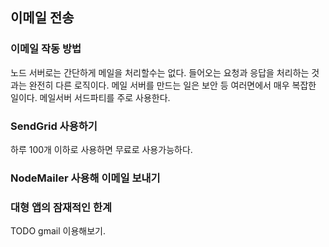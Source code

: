 ## 이메일 전송

### 이메일 작동 방법

노드 서버로는 간단하게 메일을 처리할수는 없다. 들어오는 요청과 응답을 처리하는 것과는 완전히 다른 로직이다.
메일 서버를 만드는 일은 보안 등 여러면에서 매우 복잡한 일이다.
메일서버 서드파티를 주로 사용한다.

### SendGrid 사용하기

하루 100개 이하로 사용하면 무료로 사용가능하다.

### NodeMailer 사용해 이메일 보내기

### 대형 앱의 잠재적인 한계

TODO gmail 이용해보기.
